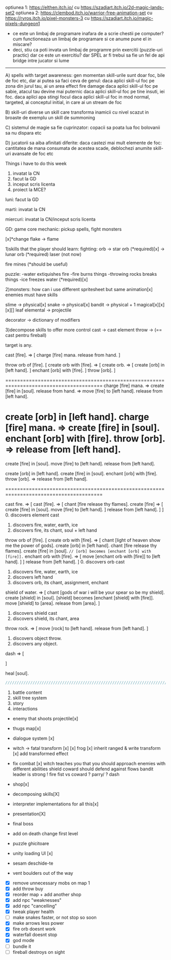 optiunea 1:
https://elthen.itch.io/
cu
https://szadiart.itch.io/2d-magic-lands-set2
optiunea 2:
https://clembod.itch.io/warrior-free-animation-set
cu
https://rvros.itch.io/pixel-monsters-3
cu
https://szadiart.itch.io/magic-pixels-dungeon1

- ce este un limbaj de programare inafara de a scrie chestii pe computer? cum functioneaza un limbaj de programare si ce anume pune el in miscare?
- deci, stiu ca poti invata un limbaj de programre prin exercitii (puzzle-uri practic) dar ce este un exercitiu?
dar SPEL ar fi trebui sa fie un fel de api bridge intre jucator si lume

---------------------------------------------------------------------------------------
A) spells with target awareness: gen momentan skill-urile sunt doar foc, bile de foc etc, dar ai putea sa faci ceva de genul:
daca aplici skill-ul foc pe zona din jurul tau, ai un area effect fire damage
daca aplici skill-ul foc pe sabie, atacul tau devine mai puternic
daca aplici skill-ul foc pe tine insuti, iei foc. daca aplici apa stingi focul
daca aplici skill-ul foc in mod normal, targeted, ai conceptul initial, in care ai un stream de foc

B) skill-uri diverse
un skill care transforma inamicii cu nivel scazut in broaste de exemplu
un skill de summoning

C) sistemul de magie sa fie cuprinzator: 
copacii sa poata lua foc
bolovanii sa nu dispara etc

D) jucatorii sa aiba afinitati diferite:
daca castezi mai mult elemente de foc:
cantitatea de mana consumata de acestea scade,
deblochezi anumite skill-uri avansate de foc etc

Things i have to do this week
1) invatat la CN
2) facut la GD
3) inceput scris licenta
4) proiect la MCE?

luni:
facut la GD

marti:
invatat la CN

miercuri:
invatat la CN/inceput scris licenta

GD:
game core mechanic:
pickup spells, fight monsters

[x]*change flake -> flame

1)skills that the player should learn:
fighting:
orb -> star orb (*required)[x]
    -> lunar orb (*required)
laser (not now)

fire mines (*should be useful)

puzzle:
-water extiquishes fire
-fire burns things
-throwing rocks breaks things
-ice freezes water (*required)[x]

2)monsters: how can i use different spritesheet but same animation[x]
enemies must have skills

slime -> physical[x]
snake -> physical[x]
bandit -> physical + 1 magical[x][x][x][]
leaf elemental -> projectile

decorator -> dictionary of modifiers

3)decompose skills to offer more control
cast -> cast element
throw -> (== cast pentru fireball) 

target is any. 

cast [fire]. => [
    charge [fire] mana.
    release from hand.
]

throw orb of [fire]. [
    create orb with [fire]. => [
        create orb. => [
            create [orb] in [left hand].
        ]
        enchant [orb] with [fire].
    ]
    throw [orb].
]

=======================================================================================
charge [fire] mana. => create [fire] in [soul].
release from hand. => move [fire] to [left hand]. release from [left hand].

create [orb] in [left hand].
charge [fire] mana. => create [fire] in [soul].
enchant [orb] with [fire].
throw [orb]. => release from [left hand].
=======================================================================================

create [fire] in [soul].
move [fire] to [left hand]. 
release from [left hand].

create [orb] in [left hand].
create [fire] in [soul].
enchant [orb] with [fire].
throw [orb]. => release from [left hand].

=======================================================================================

cast fire. => [
    cast [fire]. => [
        chant [fire release thy flames].
        create [fire] => [
            create [fire] in [soul].
            move [fire] to [left hand].
        ]
        release from [left hand].
    ]
]
0. discovers element cast
1. discovers fire, water, earth, ice
2. discovers fire, its chant, soul + left hand

throw orb of [fire]. [
    create orb with [fire]. => [
        chant [light of heaven show me the power of gods].
        create [orb] in [left hand].
        chant [fire release thy flames].
        create [fire] in [soul].
        `// [orb] becomes [enchant [orb] with [fire]].`
        enchant orb with [fire]. => [
            move [enchant orb with [fire]] to [left hand].
        ]
    ]
    release from [left hand].
]
0. discovers orb cast
1. discovers fire, water, earth, ice
2. discovers left hand
3. discovers orb, its chant, assignment, enchant

shield of water. => [
    chant [gods of war i will be your spear so be my shield].
    create [shield] in [soul].
    [shield] becomes [enchant [shield] with [fire]].
    move [shield] to [area]. 
    release from [area].
]
1. discovers shield cast
2. discovers shield, its chant, area

throw rock. => [
    move [rock] to [left hand].
    release from [left hand].
]
1. discovers object throw.
2. discovers any object.

dash => [

]

heal [soul].

```c
///////////////////////////////////////////////////////////////////////
```

1. battle content
2. skill tree system
3. story
4. interactions

- enemy that shoots projectile[x]
- thugs map[x]
- dialogue system [x]
- witch -> fatal transform [x]
[x] frog
[x] inherit ranged & write transform
[x] add transformed effect
- fix combat [x]
witch teaches you that you should approach enemies with different abilities
shield coward should  defend against flows
bandit leader is strong
! fire fist vs coward
? parry/
? dash
- shop[x]
- decomposing skills[X]
- interpreter implementations for all this[x]

- presentation[X]

- final boss
- add on death change first level

- puzzle ghicitoare
- unity loading UI  [x]
- sesam deschide-te
- vent boulders out of the way

- [x] remove unnecessary mobs on map 1
- [x] add throw buy
- [x] reorder map + add another shop
- [x] add npc "weaknesses"
- [x] add npc "cancelling"
- [x] tweak player health
- [ ] make snakes faster, or not stop so soon
- [x] make arrows less power
- [x] fire orb doesnt work
- [x] waterfall doesnt stop
- [x] god mode
- [ ] bundle it
- [ ] fireball destroys on sight
